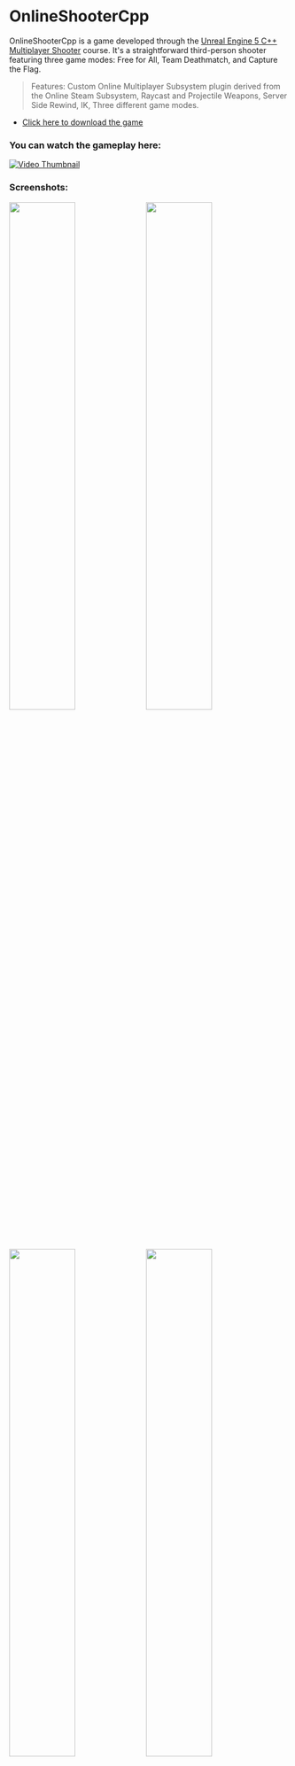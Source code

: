 # OnlineShooterCpp

OnlineShooterCpp is a game developed through the <a href="https://www.udemy.com/course/unreal-engine-5-cpp-multiplayer-shooter/">Unreal Engine 5 C++ Multiplayer Shooter</a> course. It's a straightforward third-person shooter featuring three game modes: Free for All, Team Deathmatch, and Capture the Flag.
> Features: Custom Online Multiplayer Subsystem plugin derived from the Online Steam Subsystem, Raycast and Projectile Weapons, Server Side Rewind, IK, Three different game modes.

- <a href="https://drive.google.com/file/d/1N6cOU12BLsj4_wmu9szATQoVl45ySI6i/view">Click here to download the game</a>

### You can watch the gameplay here:

<a href="https://youtu.be/vR1EUbcwaUs" target="_blank">[![Video Thumbnail](https://img.youtube.com/vi/vR1EUbcwaUs/0.jpg)](https://youtu.be/vR1EUbcwaUs)</a>

### Screenshots:

<img src="https://www.mediafire.com/convkey/dc8d/a5mrarzf9l8cengzg.jpg" width="48.5%" align="left" />

<img src="https://www.mediafire.com/convkey/44b5/0xt8jdm3ks1slg4zg.jpg" width="48.5%" />

<img src="https://www.mediafire.com/convkey/6d03/o2ztnp6ng4o83g6zg.jpg" width="48.5%" align="left" />

<img src="https://www.mediafire.com/convkey/04d4/h7ngoy8z3uu14ebzg.jpg" width="48.5%" />

<img src="https://www.mediafire.com/convkey/e127/mmk854hfcxc0hgczg.jpg" width="48.5%" align="left" />

<img src="https://www.mediafire.com/convkey/32df/1yu7cgy2lbzyrnvzg.jpg" width="48.5%" />

<img src="https://www.mediafire.com/convkey/97e9/zrlv062oi9vzk3czg.jpg" width="48.5%" align="left" />

<img src="https://www.mediafire.com/convkey/1071/yf3u2rcc9n2c7czzg.jpg" width="48.5%" />

<img src="https://www.mediafire.com/convkey/cd72/bzaf6qoye4mdrphzg.jpg" width="48.5%" align="left" />

<img src="https://www.mediafire.com/convkey/a67a/2y6k2ophad17qjjzg.jpg" width="48.5%" />
